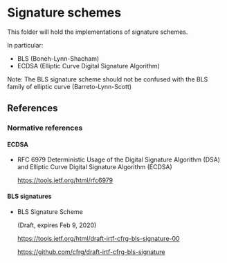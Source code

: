 # Signature schemes

This folder will hold the implementations of signature schemes.

In particular:
  - BLS (Boneh-Lynn-Shacham)
  - ECDSA (Elliptic Curve Digital Signature Algorithm)

Note: The BLS signature scheme should not be confused
  with the BLS family of elliptic curve (Barreto-Lynn-Scott)

## References

### Normative references

#### ECDSA

- RFC 6979 Deterministic Usage of the Digital Signature Algorithm (DSA) and
           Elliptic Curve Digital Signature Algorithm (ECDSA)

  https://tools.ietf.org/html/rfc6979

#### BLS signatures

- BLS Signature Scheme

  (Draft, expires Feb 9, 2020)

  https://tools.ietf.org/html/draft-irtf-cfrg-bls-signature-00

  https://github.com/cfrg/draft-irtf-cfrg-bls-signature
